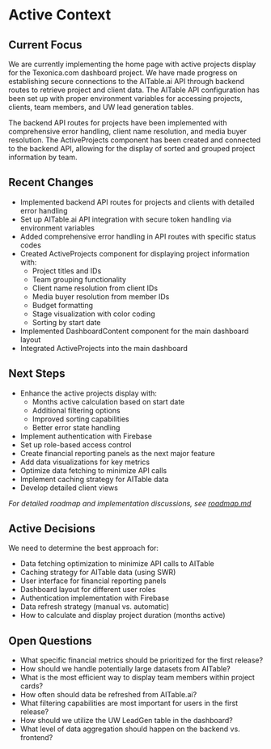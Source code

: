 # Active Context

## Current Focus
We are currently implementing the home page with active projects display for the Texonica.com dashboard project. We have made progress on establishing secure connections to the AITable.ai API through backend routes to retrieve project and client data. The AITable API configuration has been set up with proper environment variables for accessing projects, clients, team members, and UW lead generation tables.

The backend API routes for projects have been implemented with comprehensive error handling, client name resolution, and media buyer resolution. The ActiveProjects component has been created and connected to the backend API, allowing for the display of sorted and grouped project information by team.

## Recent Changes
- Implemented backend API routes for projects and clients with detailed error handling
- Set up AITable.ai API integration with secure token handling via environment variables
- Added comprehensive error handling in API routes with specific status codes
- Created ActiveProjects component for displaying project information with:
  - Project titles and IDs
  - Team grouping functionality
  - Client name resolution from client IDs
  - Media buyer resolution from member IDs
  - Budget formatting
  - Stage visualization with color coding
  - Sorting by start date
- Implemented DashboardContent component for the main dashboard layout
- Integrated ActiveProjects into the main dashboard

## Next Steps
- Enhance the active projects display with:
  - Months active calculation based on start date
  - Additional filtering options
  - Improved sorting capabilities
  - Better error state handling
- Implement authentication with Firebase
- Set up role-based access control
- Create financial reporting panels as the next major feature
- Add data visualizations for key metrics
- Optimize data fetching to minimize API calls
- Implement caching strategy for AITable data
- Develop detailed client views

*For detailed roadmap and implementation discussions, see [roadmap.md](roadmap.md)*

## Active Decisions
We need to determine the best approach for:
- Data fetching optimization to minimize API calls to AITable
- Caching strategy for AITable data (using SWR)
- User interface for financial reporting panels
- Dashboard layout for different user roles
- Authentication implementation with Firebase
- Data refresh strategy (manual vs. automatic)
- How to calculate and display project duration (months active)

## Open Questions
- What specific financial metrics should be prioritized for the first release?
- How should we handle potentially large datasets from AITable?
- What is the most efficient way to display team members within project cards?
- How often should data be refreshed from AITable.ai?
- What filtering capabilities are most important for users in the first release?
- How should we utilize the UW LeadGen table in the dashboard?
- What level of data aggregation should happen on the backend vs. frontend? 